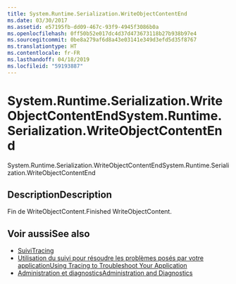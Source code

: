```yaml
---
title: System.Runtime.Serialization.WriteObjectContentEnd
ms.date: 03/30/2017
ms.assetid: e57195fb-dd09-467c-93f9-4945f3086b0a
ms.openlocfilehash: 0ff50b52e017dc4d37d473673118b27b938b97e4
ms.sourcegitcommit: 0be8a279af6d8a43e03141e349d3efd5d35f8767
ms.translationtype: HT
ms.contentlocale: fr-FR
ms.lasthandoff: 04/18/2019
ms.locfileid: "59193887"
---
```

# <a name="systemruntimeserializationwriteobjectcontentend"></a><span data-ttu-id="0fa9f-102">System.Runtime.Serialization.WriteObjectContentEnd</span><span class="sxs-lookup"><span data-stu-id="0fa9f-102">System.Runtime.Serialization.WriteObjectContentEnd</span></span>
<span data-ttu-id="0fa9f-103">System.Runtime.Serialization.WriteObjectContentEnd</span><span class="sxs-lookup"><span data-stu-id="0fa9f-103">System.Runtime.Serialization.WriteObjectContentEnd</span></span>  
  
## <a name="description"></a><span data-ttu-id="0fa9f-104">Description</span><span class="sxs-lookup"><span data-stu-id="0fa9f-104">Description</span></span>  
 <span data-ttu-id="0fa9f-105">Fin de WriteObjectContent.</span><span class="sxs-lookup"><span data-stu-id="0fa9f-105">Finished WriteObjectContent.</span></span>  
  
## <a name="see-also"></a><span data-ttu-id="0fa9f-106">Voir aussi</span><span class="sxs-lookup"><span data-stu-id="0fa9f-106">See also</span></span>

- [<span data-ttu-id="0fa9f-107">Suivi</span><span class="sxs-lookup"><span data-stu-id="0fa9f-107">Tracing</span></span>](../../../../../docs/framework/wcf/diagnostics/tracing/index.md)
- [<span data-ttu-id="0fa9f-108">Utilisation du suivi pour résoudre les problèmes posés par votre application</span><span class="sxs-lookup"><span data-stu-id="0fa9f-108">Using Tracing to Troubleshoot Your Application</span></span>](../../../../../docs/framework/wcf/diagnostics/tracing/using-tracing-to-troubleshoot-your-application.md)
- [<span data-ttu-id="0fa9f-109">Administration et diagnostics</span><span class="sxs-lookup"><span data-stu-id="0fa9f-109">Administration and Diagnostics</span></span>](../../../../../docs/framework/wcf/diagnostics/index.md)
